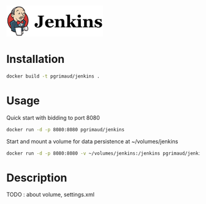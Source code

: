 <a href="https://jenkins-ci.org/" target="_blank">
    <img src="https://raw.githubusercontent.com/pascalgrimaud/docker/master/jenkins/jenkins.png" width="50%" height="50%"/>
</a>

# Installation
```bash
docker build -t pgrimaud/jenkins .
```

# Usage

Quick start with bidding to port 8080
```bash
docker run -d -p 8080:8080 pgrimaud/jenkins
```

Start and mount a volume for data persistence at ~/volumes/jenkins
```bash
docker run -d -p 8080:8080 -v ~/volumes/jenkins:/jenkins pgrimaud/jenkins
```

# Description

TODO : about volume, settings.xml
